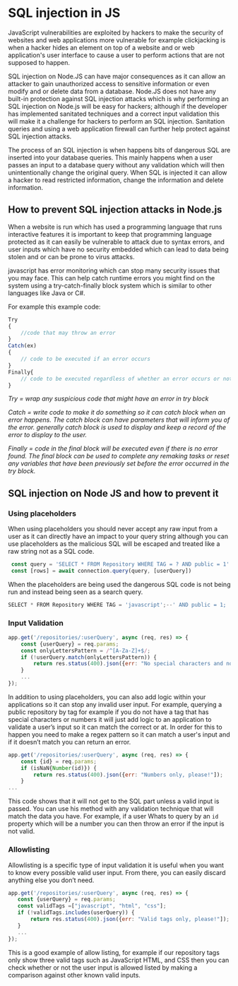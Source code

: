 # SQL injection in JS

JavaScript vulnerabilities are exploited by hackers to make the security of websites and web applications more vulnerable for example clickjacking is when a hacker hides an element on top of a website and or web application's user interface to cause a user to perform actions that are not supposed to happen.  

SQL injection on Node.JS can have major consequences as it can allow an attacker to gain unauthorized access to sensitive information or even modify and or delete data from a database. Node.JS does not have any built-in protection against SQL injection attacks which is why performing an SQL injection on Node.js will be easy for hackers; although if the developer has implemented sanitated techniques and a correct input validation this will make it a challenge for hackers to perform an SQL injection. Sanitation queries and using a web application firewall can further help protect against SQL injection attacks.  

The process of an SQL injection is when happens bits of dangerous SQL are inserted into your database queries. This mainly happens when a user passes an input to a database query without any validation which will then unintentionally change the original query. When SQL is injected it can allow a hacker to read restricted information, change the information and delete information. 

## How to prevent SQL injection attacks in Node.js  

When a website is run which has used a programming language that runs interactive features it is important to keep that programming language protected as it can easily be vulnerable to attack due to syntax errors, and user inputs which have no security embedded which can lead to data being stolen and or can be prone to virus attacks.  

  


javascript has error monitoring which can stop many security issues that you may face. This can help catch runtime errors you might find on the system using a try-catch-finally block system which is similar to other languages like Java or C#.

 

 

 

For example this example code:

```javascript
Try  
{ 
    //code that may throw an error  
} 
Catch(ex) 
{ 
    // code to be executed if an error occurs 
} 
Finally{ 
    // code to be executed regardless of whether an error occurs or not 
} 
```
_Try = wrap any suspicious code that might have an error in try block_  

_Catch = write code to make it do something so it can catch block when an error happens. The catch block can have parameters that will inform you of the error. generally catch block is used to display and keep a record of the error to display to the user._ 

_Finally = code in the final block will be executed even if there is no error found. The final block can be used to complete any remaking tasks or reset any variables that have been previously set before the error occurred in the try block._  

## SQL injection on Node JS and how to prevent it  

### Using placeholders  

When using placeholders you should never accept any raw input from a user as it can directly have an impact to your query string although you can use placeholders as the malicious SQL will be escaped and treated like a raw string not as a SQL code.
  
```javascript
 const query = 'SELECT * FROM Repository WHERE TAG = ? AND public = 1'
 const [rows] = await connection.query(query, [userQuery])
```
 
When the placeholders are being used the dangerous SQL code is not being run and instead being seen as a search query.

 ```javascript
SELECT * FROM Repository WHERE TAG = 'javascript';--' AND public = 1;
 ```

### Input Validation  

```javascript
app.get('/repositories/:userQuery', async (req, res) => {
    const {userQuery} = req.params;
    const onlyLettersPattern = /^[A-Za-Z]+$/;
    if (!userQuery.match(onlyLettersPattern)) {
        return res.status(400).json({err: "No special characters and no numbers, please!"]);
    }
    ...
});
```

In addition to using placeholders, you can also add logic within your applications so it can stop any invalid user input. For example,	querying a public repository by tag for example if you do not have a tag that has special characters or numbers it will just add logic to an application to validate a user’s input so it can match the correct or at. In order for this to happen you need to make a regex pattern so it can match a user's input and if it doesn’t match you can return an error. 

```javascript
app.get('/repositories/:userQuery', async (req, res) => {
    const {id} = req.params;
    if (isNaN{Number(id)}) {
        return res.status(400).json({err: "Numbers only, please!"]);
    }
...
```

This code shows that it will not get to the SQL part unless a valid input is passed. You can use his method with any validation technique that will match the data you have. For example, if a user Whats to query by an `id` property which will be a number you can then throw an error if the input is not valid.  

### Allowlisting  

Allowlisting is a specific type of input validation it is useful when you want to know every possible valid user input. From there, you can easily discard anything else you don’t need.  

 ```javascript
app.get('/repositories/:userQuery', async (req, res) => {
    const {userQuery} = req.params;
    const validTags =["javascript", "html", "css"];
    if (!validTags.includes(userQuery)) {
        return res.status(400).json({err: "Valid tags only, please!"]);
    }
    ...
});
```

This is a good example of allow listing, for example if our repository tags only show three valid tags such as JavaScript HTML, and CSS then you can check whether or not the user input is allowed listed by making a comparison against other known valid inputs.  
